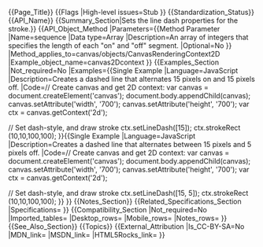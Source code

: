 {{Page_Title}}
{{Flags
|High-level issues=Stub
}}
{{Standardization_Status}}
{{API_Name}}
{{Summary_Section|Sets the line dash properties for the stroke.}}
{{API_Object_Method
|Parameters={{Method Parameter
|Name=sequence
|Data type=Array
|Description=An array of integers that specifies the length of each "on" and "off" segment.
|Optional=No
}}
|Method_applies_to=canvas/objects/CanvasRenderingContext2D
|Example_object_name=canvas2Dcontext
}}
{{Examples_Section
|Not_required=No
|Examples={{Single Example
|Language=JavaScript
|Description=Creates a dashed line that alternates 15 pixels on and 15 pixels off.
|Code=// Create canvas and get 2D context:
var canvas = document.createElement('canvas');
document.body.appendChild(canvas);
canvas.setAttribute('width', '700');
canvas.setAttribute('height', '700');
var ctx = canvas.getContext('2d');

// Set dash-style, and draw stroke
ctx.setLineDash([15]);
ctx.strokeRect (10,10,100,100);
}}{{Single Example
|Language=JavaScript
|Description=Creates a dashed line that alternates between 15 pixels and 5 pixels off.
|Code=// Create canvas and get 2D context:
var canvas = document.createElement('canvas');
document.body.appendChild(canvas);
canvas.setAttribute('width', '700');
canvas.setAttribute('height', '700');
var ctx = canvas.getContext('2d');

// Set dash-style, and draw stroke
ctx.setLineDash([15, 5]);
ctx.strokeRect (10,10,100,100);
}}
}}
{{Notes_Section}}
{{Related_Specifications_Section
|Specifications=
}}
{{Compatibility_Section
|Not_required=No
|Imported_tables=
|Desktop_rows=
|Mobile_rows=
|Notes_rows=
}}
{{See_Also_Section}}
{{Topics}}
{{External_Attribution
|Is_CC-BY-SA=No
|MDN_link=
|MSDN_link=
|HTML5Rocks_link=
}}